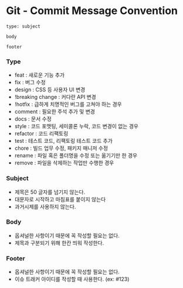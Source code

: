 # Git - Commit Message Convention
    type: subject

    body

    footer

### Type
- feat : 새로운 기능 추가
- fix : 버그 수정
- design : CSS 등 사용자 UI 변경
- !breaking change : 커다란 API 변경
- !hotfix : 급하게 치명적인 버그를 고쳐야 하는 경우
- comment : 필요한 주석 추가 및 변경
- docs : 문서 수정
- style : 코드 포맷팅, 세미콜론 누락, 코드 변경이 없는 경우
- refactor : 코드 리팩토링
- test : 테스트 코드, 리팩토링 테스트 코드 추가
- chore : 빌드 업무 수정, 패키지 매니저 수정
- rename : 파일 혹은 폴더명을 수정 또는 옮기기만 한 경우
- remove : 파일을 삭제하는 작업만 수행한 경우

### Subject
- 제목은 50 글자를 넘기지 않는다.
- 대문자로 시작하고 마침표를 붙이지 않는다
- 과거시제를 사용하지 않는다.

### Body
- 옵셔널한 사항이기 때문에 꼭 작성할 필요는 없다.
- 제목과 구분되기 위해 한칸 띄워 작성한다.

### Footer
- 옵셔널한 사항이기 때문에 꼭 작성할 필요는 없다.
- 이슈 트래커 아이디를 작성할 때 사용한다. (ex: #123)

